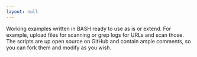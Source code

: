 ```yaml
---
layout: null
---
```

Working examples written in BASH ready to use as is or extend. 
For example, upload files for scanning or grep logs for URLs and scan those.    
The scripts are up open source on GitHub and contain ample comments, so you can fork them and modify as you wish.
